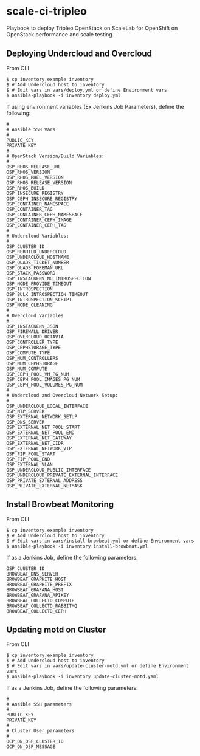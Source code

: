# scale-ci-tripleo

Playbook to deploy Tripleo OpenStack on ScaleLab for OpenShift on OpenStack performance and scale testing.

## Deploying Undercloud and Overcloud

From CLI

```
$ cp inventory.example inventory
$ # Add Undercloud host to inventory
$ # Edit vars in vars/deploy.yml or define Environment vars
$ ansible-playbook -i inventory deploy.yml
```

If using environment variables (Ex Jenkins Job Parameters), define the following:

```
#
# Ansible SSH Vars
#
PUBLIC_KEY
PRIVATE_KEY
#
# OpenStack Version/Build Variables:
#
OSP_RHOS_RELEASE_URL
OSP_RHOS_VERSION
OSP_RHOS_RHEL_VERSION
OSP_RHOS_RELEASE_VERSION
OSP_RHOS_BUILD
OSP_INSECURE_REGISTRY
OSP_CEPH_INSECURE_REGISTRY
OSP_CONTAINER_NAMESPACE
OSP_CONTAINER_TAG
OSP_CONTAINER_CEPH_NAMESPACE
OSP_CONTAINER_CEPH_IMAGE
OSP_CONTAINER_CEPH_TAG
#
# Undercloud Variables:
#
OSP_CLUSTER_ID
OSP_REBUILD_UNDERCLOUD
OSP_UNDERCLOUD_HOSTNAME
OSP_QUADS_TICKET_NUMBER
OSP_QUADS_FOREMAN_URL
OSP_STACK_PASSWORD
OSP_INSTACKENV_NO_INTROSPECTION
OSP_NODE_PROVIDE_TIMEOUT
OSP_INTROSPECTION
OSP_BULK_INTROSPECTION_TIMEOUT
OSP_INTROSPECTION_SCRIPT
OSP_NODE_CLEANING
#
# Overcloud Variables
#
OSP_INSTACKENV_JSON
OSP_FIREWALL_DRIVER
OSP_OVERCLOUD_OCTAVIA
OSP_CONTROLLER_TYPE
OSP_CEPHSTORAGE_TYPE
OSP_COMPUTE_TYPE
OSP_NUM_CONTROLLERS
OSP_NUM_CEPHSTORAGE
OSP_NUM_COMPUTE
OSP_CEPH_POOL_VM_PG_NUM
OSP_CEPH_POOL_IMAGES_PG_NUM
OSP_CEPH_POOL_VOLUMES_PG_NUM
#
# Undercloud and Overcloud Network Setup:
#
OSP_UNDERCLOUD_LOCAL_INTERFACE
OSP_NTP_SERVER
OSP_EXTERNAL_NETWORK_SETUP
OSP_DNS_SERVER
OSP_EXTERNAL_NET_POOL_START
OSP_EXTERNAL_NET_POOL_END
OSP_EXTERNAL_NET_GATEWAY
OSP_EXTERNAL_NET_CIDR
OSP_EXTERNAL_NETWORK_VIP
OSP_FIP_POOL_START
OSP_FIP_POOL_END
OSP_EXTERNAL_VLAN
OSP_UNDERCLOUD_PUBLIC_INTERFACE
OSP_UNDERCLOUD_PRIVATE_EXTERNAL_INTERFACE
OSP_PRIVATE_EXTERNAL_ADDRESS
OSP_PRIVATE_EXTERNAL_NETMASK
```

## Install Browbeat Monitoring

From CLI

```
$ cp inventory.example inventory
$ # Add Undercloud host to inventory
$ # Edit vars in vars/install-browbeat.yml or define Environment vars
$ ansible-playbook -i inventory install-browbeat.yml
```

If as a Jenkins Job, define the following parameters:

```
OSP_CLUSTER_ID
BROWBEAT_DNS_SERVER
BROWBEAT_GRAPHITE_HOST
BROWBEAT_GRAPHITE_PREFIX
BROWBEAT_GRAFANA_HOST
BROWBEAT_GRAFANA_APIKEY
BROWBEAT_COLLECTD_COMPUTE
BROWBEAT_COLLECTD_RABBITMQ
BROWBEAT_COLLECTD_CEPH
```

## Updating motd on Cluster

From CLI

```
$ cp inventory.example inventory
$ # Add Undercloud host to inventory
$ # Edit vars in vars/update-cluster-motd.yml or define Environment vars
$ ansible-playbook -i inventory update-cluster-motd.yaml
```

If as a Jenkins Job, define the following parameters:

```
#
# Ansible SSH parameters
#
PUBLIC_KEY
PRIVATE_KEY
#
# Cluster User parameters
#
OCP_ON_OSP_CLUSTER_ID
OCP_ON_OSP_MESSAGE
```
